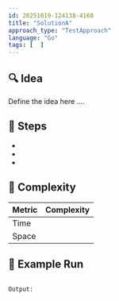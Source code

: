 ```yaml
---
id: 20251019-124138-4168
title: "SolutionA"
approach_type: "TestApproach"
language: "Go"
tags: [  ]
---
```


## 🔍 Idea
Define the idea here ....

## 🧩 Steps
* 
*
*

## 🧮 Complexity
| Metric  |  Complexity |
|---------|-------------|
| Time    |             |
| Space   |             |

## 🧠 Example Run
```go

```
```bash
Output: 


```
